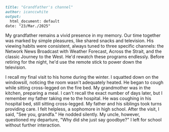 ```markdown
title: "Grandfather's channel"
author: icanccwhite
output:
  html_document: default
date: "23/Mar./2025"
```

My grandfather remains a vivid presence in my memory. Our time together was marked by simple pleasures, like shared snacks and television. His viewing habits were consistent, always tuned to three specific channels: the Network News Broadcast with Weather Forecast, Across the Strait, and the classic Journey to the West. He'd rewatch these programs endlessly. Before retiring for the night, he'd use the remote stick to power down the television.

I recall my final visit to his home during the winter. I squatted down on the windowsill, noticing the room wasn't adequately heated. He began to cough while sitting cross-legged on the fire bed. My grandmother was in the kitchen, preparing a meal. I can't recall the exact number of days later, but I remember my father taking me to the hospital. He was coughing in his hospital bed, still sitting cross-legged. My father and his siblings took turns providing care. I felt helpless, a sophomore in high school. After the visit, I said, "See you, grandfa." He nodded silently. My uncle, however, questioned my departure, "Why did she just say goodbye?" I left for school without further interaction.